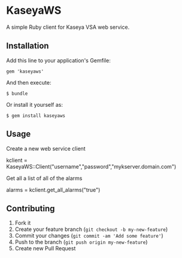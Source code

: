 # KaseyaWS

A simple Ruby client for Kaseya VSA web service.

## Installation

Add this line to your application's Gemfile:

    gem 'kaseyaws'

And then execute:

    $ bundle

Or install it yourself as:

    $ gem install kaseyaws

## Usage

Create a new web service client

kclient = KaseyaWS::Client("username","password","mykserver.domain.com")

Get all a list of all of the alarms

alarms = kclient.get_all_alarms("true")

## Contributing

1. Fork it
2. Create your feature branch (`git checkout -b my-new-feature`)
3. Commit your changes (`git commit -am 'Add some feature'`)
4. Push to the branch (`git push origin my-new-feature`)
5. Create new Pull Request

